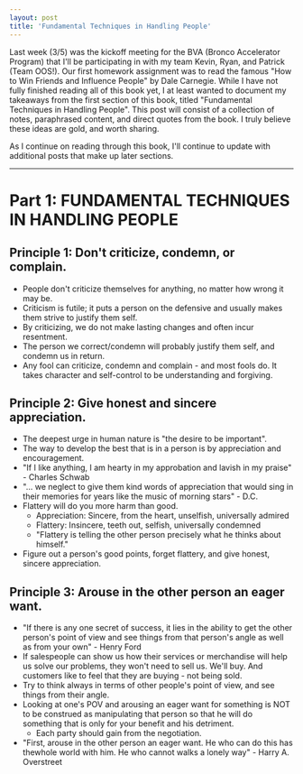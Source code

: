 ```yaml
---
layout: post
title: 'Fundamental Techniques in Handling People'
---
```


Last week (3/5) was the kickoff meeting for the BVA (Bronco Accelerator Program) that I'll be participating in with my team Kevin, Ryan, and Patrick (Team OOS!). Our first homework assignment was to read the famous "How to Win Friends and Influence People" by Dale Carnegie. While I have not fully finished reading all of this book yet, I at least wanted to document my takeaways from the first section of this book, titled "Fundamental Techniques in Handling People". This post will consist of a collection of notes, paraphrased content, and direct quotes from the book. I truly believe these ideas are gold, and worth sharing.

As I continue on reading through this book, I'll continue to update with additional posts that make up later sections.

---

# Part 1: FUNDAMENTAL TECHNIQUES IN HANDLING PEOPLE

## Principle 1: Don't criticize, condemn, or complain.

- People don't criticize themselves for anything, no matter how wrong it may be.
- Criticism is futile; it puts a person on the defensive and usually makes them strive to justify them self.
- By criticizing, we do not make lasting changes and often incur resentment.
- The person we correct/condemn will probably justify them self, and condemn us in return.
- Any fool can criticize, condemn and complain - and most fools do. It takes character and self-control to be understanding and forgiving.

## Principle 2: Give honest and sincere appreciation.

- The deepest urge in human nature is "the desire to be important".
- The way to develop the best that is in a person is by appreciation and encouragement.
- "If I like anything, I am hearty in my approbation and lavish in my praise" - Charles Schwab
- "... we neglect to give them kind words of appreciation that would sing in their memories for years like the music of morning stars" - D.C.
- Flattery will do you more harm than good.
  - Appreciation: Sincere, from the heart, unselfish, universally admired
  - Flattery: Insincere, teeth out, selfish, universally condemned
  - "Flattery is telling the other person precisely what he thinks about himself."
- Figure out a person's good points, forget flattery, and give honest, sincere appreciation.

## Principle 3: Arouse in the other person an eager want.

- "If there is any one secret of success, it lies in the ability to get the other person's point of view and see things from that person's angle as well as from your own" - Henry Ford
- If salespeople can show us how their services or merchandise will help us solve our problems, they won't need to sell us. We'll buy. And customers like to feel that they are buying - not being sold.
- Try to think always in terms of other people's point of view, and see things from their angle.
- Looking at one's POV and arousing an eager want for something is NOT to be construed as manipulating that person so that he will do something that is only for your benefit and his detriment.
  - Each party should gain from the negotiation.
- "First, arouse in the other person an eager want. He who can do this has thewhole world with him. He who cannot walks a lonely way" - Harry A. Overstreet
